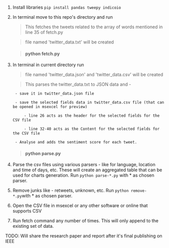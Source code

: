 1. Install libraries `pip install pandas tweepy indicoio`

2. In terminal move to this repo's directory and run

    > This fetches the tweets related to the array of words mentioned in line 35 of fetch.py

    > file named 'twitter_data.txt' will be created

    > #### python fetch.py


3. In terminal in current directory run

    > file named 'twitter_data.json' and 'twitter_data.csv' will be created

    > This parses the twitter_data.txt to JSON data and -

        - save it in twitter_data.json file

        - save the selected fields data in twitter_data.csv file (that can be opened in msexcel for preview)

            - line 26 acts as the header for the selected fields for the CSV file

            - line 32-40 acts as the Content for the selected fields for the CSV file

        - Analyse and adds the sentiment score for each tweet.

    > #### python parse.py

4. Parse the csv files using various parsers - like for language, location and time of days, etc. These will create an aggregated table that can be used for charts generation. Run `python parse-*.py` with * as chosen parser.

5. Remove junks like - retweets, unknown, etc. Run `python remove-*.py`with * as chosen parser.

5. Open the CSV file in msexcel or any other software or online that supports CSV

6. Run fetch command any number of times. This will only append to the existing set of data.


TODO: Will share the research paper and report after it's final publishing on IEEE
